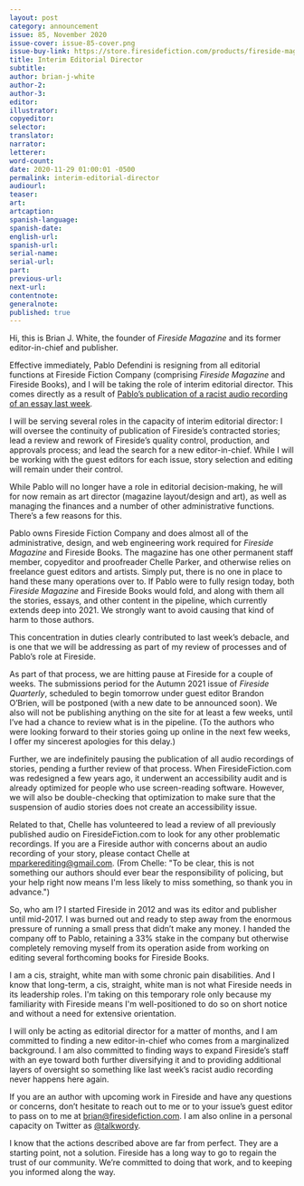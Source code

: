 ```yaml
---
layout: post
category: announcement
issue: 85, November 2020
issue-cover: issue-85-cover.png
issue-buy-link: https://store.firesidefiction.com/products/fireside-magazine-issue-85-november-2020
title: Interim Editorial Director
subtitle:
author: brian-j-white
author-2:
author-3:
editor:
illustrator:
copyeditor:
selector:
translator:
narrator:
letterer:
word-count:
date: 2020-11-29 01:00:01 -0500
permalink: interim-editorial-director
audiourl:
teaser:
art:
artcaption:
spanish-language:
spanish-date:
english-url:
spanish-url:
serial-name:
serial-url:
part:
previous-url:
next-url:
contentnote:
generalnote:
published: true
---
```


Hi, this is Brian J. White, the founder of _Fireside Magazine_ and its former editor-in-chief and publisher.

Effective immediately, Pablo Defendini is resigning from all editorial functions at Fireside Fiction Company (comprising _Fireside Magazine_ and Fireside Books), and I will be taking the role of interim editorial director. This comes directly as a result of [Pablo’s publication of a racist audio recording of an essay last week](regarding-our-audio-recordings).

I will be serving several roles in the capacity of interim editorial director: I will oversee the continuity of publication of Fireside’s contracted stories; lead a review and rework of Fireside’s quality control, production, and approvals process; and lead the search for a new editor-in-chief. While I will be working with the guest editors for each issue, story selection and editing will remain under their control.

While Pablo will no longer have a role in editorial decision-making, he will for now remain as art director (magazine layout/design and art), as well as managing the finances and a number of other administrative functions. There’s a few reasons for this.

Pablo owns Fireside Fiction Company and does almost all of the administrative, design, and web engineering work required for _Fireside Magazine_ and Fireside Books. The magazine has one other permanent staff member, copyeditor and proofreader Chelle Parker, and otherwise relies on freelance guest editors and artists. Simply put, there is no one in place to hand these many operations over to. If Pablo were to fully resign today, both _Fireside Magazine_ and Fireside Books would fold, and along with them all the stories, essays, and other content in the pipeline, which currently extends deep into 2021. We strongly want to avoid causing that kind of harm to those authors.

This concentration in duties clearly contributed to last week’s debacle, and is one that we will be addressing as part of my review of processes and of Pablo’s role at Fireside.

As part of that process, we are hitting pause at Fireside for a couple of weeks. The submissions period for the Autumn 2021 issue of _Fireside Quarterly_, scheduled to begin tomorrow under guest editor Brandon O’Brien, will be postponed (with a new date to be announced soon). We also will not be publishing anything on the site for at least a few weeks, until I’ve had a chance to review what is in the pipeline. (To the authors who were looking forward to their stories going up online in the next few weeks, I offer my sincerest apologies for this delay.)

Further, we are indefinitely pausing the publication of all audio recordings of stories, pending a further review of that process. When FiresideFiction.com was redesigned a few years ago, it underwent an accessibility audit and is already optimized for people who use screen-reading software. However, we will also be double-checking that optimization to make sure that the suspension of audio stories does not create an accessibility issue.

Related to that, Chelle has volunteered to lead a review of all previously published audio on FiresideFiction.com to look for any other problematic recordings. If you are a Fireside author with concerns about an audio recording of your story, please contact Chelle at [mparkerediting@gmail.com](mailto:mparkerediting@gmail.com). (From Chelle: "To be clear, this is not something our authors should ever bear the responsibility of policing, but your help right now means I'm less likely to miss something, so thank you in advance.")

So, who am I? I started Fireside in 2012 and was its editor and publisher until mid-2017. I was burned out and ready to step away from the enormous pressure of running a small press that didn’t make any money. I handed the company off to Pablo, retaining a 33% stake in the company but otherwise completely removing myself from its operation aside from working on editing several forthcoming books for Fireside Books.

I am a cis, straight, white man with some chronic pain disabilities. And I know that long-term, a cis, straight, white man is not what Fireside needs in its leadership roles. I'm taking on this temporary role only because my familiarity with Fireside means I'm well-positioned to do so on short notice and without a need for extensive orientation.

I will only be acting as editorial director for a matter of months, and I am committed to finding a new editor-in-chief who comes from a marginalized background. I am also committed to finding ways to expand Fireside’s staff with an eye toward both further diversifying it and to providing additional layers of oversight so something like last week’s racist audio recording never happens here again.

If you are an author with upcoming work in Fireside and have any questions or concerns, don’t hesitate to reach out to me or to your issue’s guest editor to pass on to me at brian@firesidefiction.com. I am also online in a personal capacity on Twitter as [@talkwordy](https://twitter.com/talkwordy).

I know that the actions described above are far from perfect. They are a starting point, not a solution. Fireside has a long way to go to regain the trust of our community. We’re committed to doing that work, and to keeping you informed along the way.
